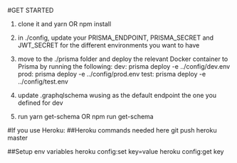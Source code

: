 #GET STARTED
1) clone it and yarn OR npm install
2) in ./config, update your PRISMA_ENDPOINT, PRISMA_SECRET and JWT_SECRET for the different environments you want to have
3) move to the ./prisma folder and deploy the relevant Docker container to Prisma by running the following:
   dev: prisma deploy -e ../config/dev.env
   prod: prisma deploy -e ../config/prod.env
   test: prisma deploy -e ../config/test.env

3) update .graphqlschema wusing as the default endpoint the one you defined for dev
4) run yarn get-schema OR npm run get-schema

#If you use Heroku:
   ##Heroku commands needed here
   git push heroku master

   ##Setup env variables
   heroku config:set key=value
   heroku config:get key